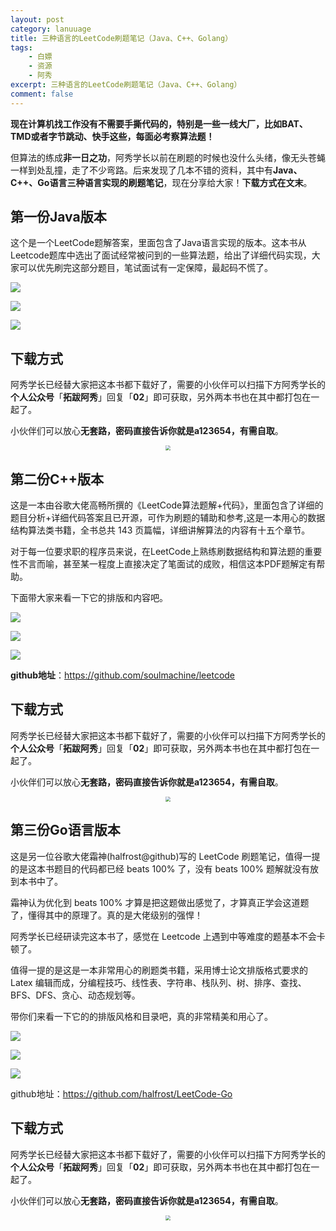 ```yaml
---
layout: post
category: lanuuage
title: 三种语言的LeetCode刷题笔记（Java、C++、Golang）
tags:
    - 白嫖
    - 资源
    - 阿秀
excerpt: 三种语言的LeetCode刷题笔记（Java、C++、Golang）
comment: false
---
```




**现在计算机找工作没有不需要手撕代码的，特别是一些一线大厂，比如BAT、TMD或者字节跳动、快手这些，每面必考察算法题！**

但算法的练成**非一日之功**，阿秀学长以前在刷题的时候也没什么头绪，像无头苍蝇一样到处乱撞，走了不少弯路。后来发现了几本不错的资料，其中有**Java、C++、Go语言三种语言实现的刷题笔记**，现在分享给大家！**下载方式在文末**。

## 第一份Java版本

这个是一个LeetCode题解答案，里面包含了Java语言实现的版本。这本书从Leetcode题库中选出了面试经常被问到的一些算法题，给出了详细代码实现，大家可以优先刷完这部分题目，笔试面试有一定保障，最起码不慌了。

![](https://axiu-image-bed.oss-cn-shanghai.aliyuncs.com/img/202205222330280.png)

![](https://axiu-image-bed.oss-cn-shanghai.aliyuncs.com/img/202205222330293.png)

![](https://cdn.jsdelivr.net/gh/forthespada/mediaImage2@4.1/202105/QQ截图20210425112928.png)

## 下载方式

阿秀学长已经替大家把这本书都下载好了，需要的小伙伴可以扫描下方阿秀学长的**个人公众号**「**拓跋阿秀**」回复「**02**」即可获取，另外两本书也在其中都打包在一起了。

小伙伴们可以放心**无套路，密码直接告诉你就是a123654，有需自取**。



<div align="center">
 <img src="https://axiu-image-bed.oss-cn-shanghai.aliyuncs.com/img/202205222330709.png" style="zoom:50%;" />
</div>






## 第二份C++版本

这是一本由谷歌大佬高畅所撰的《LeetCode算法题解+代码》，里面包含了详细的题目分析+详细代码答案且已开源，可作为刷题的辅助和参考,这是一本用心的数据结构算法类书籍，全书总共 143 页篇幅，详细讲解算法的内容有十五个章节。

对于每一位要求职的程序员来说，在LeetCode上熟练刷数据结构和算法题的重要性不言而喻，甚至某一程度上直接决定了笔面试的成败，相信这本PDF题解定有帮助。

下面带大家来看一下它的排版和内容吧。

![](https://axiu-image-bed.oss-cn-shanghai.aliyuncs.com/img/202205222331556.png)

![](https://axiu-image-bed.oss-cn-shanghai.aliyuncs.com/img/202205222331563.png)



![](https://axiu-image-bed.oss-cn-shanghai.aliyuncs.com/img/202205222331786.png)

**github地址**：https://github.com/soulmachine/leetcode

## 下载方式

阿秀学长已经替大家把这本书都下载好了，需要的小伙伴可以扫描下方阿秀学长的**个人公众号**「**拓跋阿秀**」回复「**02**」即可获取，另外两本书也在其中都打包在一起了。

小伙伴们可以放心**无套路，密码直接告诉你就是a123654，有需自取**。



<div align="center">
 <img src="https://axiu-image-bed.oss-cn-shanghai.aliyuncs.com/img/202205222330709.png" style="zoom:50%;" />
</div>








## 第三份Go语言版本

这是另一位谷歌大佬霜神(halfrost@github)写的 LeetCode 刷题笔记，值得一提的是这本书题目的代码都已经 beats 100% 了，没有 beats 100% 题解就没有放到本书中了。

霜神认为优化到 beats 100% 才算是把这题做出感觉了，才算真正学会这道题了，懂得其中的原理了。真的是大佬级别的强悍！

阿秀学长已经研读完这本书了，感觉在 Leetcode 上遇到中等难度的题基本不会卡顿了。

值得一提的是这是一本非常用心的刷题类书籍，采用博士论文排版格式要求的 Latex 编辑而成，分编程技巧、线性表、字符串、栈队列、树、排序、查找、BFS、DFS、贪心、动态规划等。

带你们来看一下它的的排版风格和目录吧，真的非常精美和用心了。

![](https://axiu-image-bed.oss-cn-shanghai.aliyuncs.com/img/202205222331814.png)

![](https://axiu-image-bed.oss-cn-shanghai.aliyuncs.com/img/202205222331650.png)

![](https://cdn.jsdelivr.net/gh/forthespada/mediaImage2@4.1/202105/QQ截图20210522220311.png)



github地址：https://github.com/halfrost/LeetCode-Go

## 下载方式

阿秀学长已经替大家把这本书都下载好了，需要的小伙伴可以扫描下方阿秀学长的**个人公众号**「**拓跋阿秀**」回复「**02**」即可获取，另外两本书也在其中都打包在一起了。

小伙伴们可以放心**无套路，密码直接告诉你就是a123654，有需自取**。



<div align="center">
 <img src="https://axiu-image-bed.oss-cn-shanghai.aliyuncs.com/img/202205222330709.png" style="zoom:50%;" />
</div>





